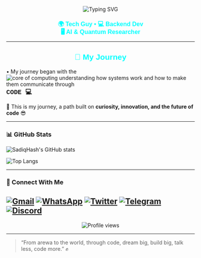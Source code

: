 <p align="center">
  <img src="https://readme-typing-svg.herokuapp.com?font=Arial+Black&size=56&duration=4000&pause=500&color=00FFFF&center=true&vCenter=true&width=900&lines=Assalumu+Alaikum+👋;I'm+Abubakar+Aminu;SadiqHash" alt="Typing SVG" />
</p>

<h2 align="center" style="font-family: 'Arial Black', sans-serif; color: #00FFFF; font-size: 16px; line-height: 1.3;">
  🌍 Tech Guy • 💻 Backend Dev <br>
  🖥️ AI &amp; Quantum Researcher
</h2>

---

<h2 align="center" style="font-family: 'Arial Black', sans-serif; color: #00FFFF;">
  🚀 My Journey
</h2>

• My journey began with the  
<img src="https://img.shields.io/badge/core%20of%20computing-%2300FFFF%20%7C%20%23FF00FF%20%7C%20%23FFD700%20%7C%20%2300FF7F?style=for-the-badge&label=" alt="core of computing" /> understanding how systems work and how to make them communicate through  
<span style="font-family: 'Courier New', monospace; font-weight: bold; font-size: 17px;"> CODE 💻
</span><br>

  🌟 This is my journey, a path built on <b>curiosity, innovation, and the future of code</b> 😎
</p>

---

### 📊 GitHub Stats

![SadiqHash's GitHub stats](https://github-readme-stats.vercel.app/api?username=SadiqHash&show_icons=true&theme=radical)

![Top Langs](https://github-readme-stats.vercel.app/api/top-langs/?username=SadiqHash&layout=compact&theme=radical)

---

### 🤝 Connect With Me

[![Gmail](https://img.shields.io/badge/Email-Me-D14836?style=for-the-badge&logo=gmail&logoColor=white)](mailto:saddeequjp@gmail.com)
[![WhatsApp](https://img.shields.io/badge/WhatsApp-Message%20Me-25D366?style=for-the-badge&logo=whatsapp&logoColor=white)](https://wa.me/2348136675191?text=Hi%20SadiqHash!%20I%20found%20you%20on%20GitHub.)
[![Twitter](https://img.shields.io/badge/Twitter-Follow-1DA1F2?style=for-the-badge&logo=x&logoColor=white)](https://x.com/SadiqHash01)
[![Telegram](https://img.shields.io/badge/Telegram-Message%20Me-2CA5E0?style=for-the-badge&logo=telegram&logoColor=white)](https://t.me/SadiqHash)
[![Discord](https://img.shields.io/badge/Discord-Chat-5865F2?style=for-the-badge&logo=discord&logoColor=white)](https://discordapp.com/users/sadiqhash)
---

<p align="center">
  <img src="https://komarev.com/ghpvc/?username=SadiqHash&label=Profile+Views&color=0e75b6&style=flat" alt="Profile views" />
</p>

---

> “From arewa to the world, through code, dream big, build big, talk less, code more.” ✊

